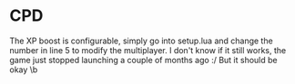 # CPD
The XP boost is configurable, simply go into setup.lua and change the number in line 5 to modify the multiplayer.
I don't know if it still works, the game just stopped launching a couple of months ago :/
But it should be okay \b
